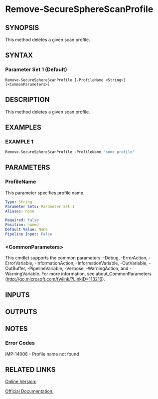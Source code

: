 ﻿# Remove-SecureSphereScanProfile

## SYNOPSIS
This method deletes a given scan profile.

## SYNTAX

### Parameter Set 1 (Default)
```
Remove-SecureSphereScanProfile [-ProfileName <String>] [<CommonParameters>]
```

## DESCRIPTION
This method deletes a given scan profile.

## EXAMPLES

### EXAMPLE 1

```powershell
Remove-SecureSphereScanProfile -ProfileName "some profile"
```

## PARAMETERS

### ProfileName
This parameter specifies profile name.

```yaml
Type: String
Parameter Sets: Parameter Set 1
Aliases: none

Required: false
Position: named
Default Value: None
Pipeline Input: False
```

### \<CommonParameters\>
This cmdlet supports the common parameters: -Debug, -ErrorAction, -ErrorVariable, -InformationAction, -InformationVariable, -OutVariable, -OutBuffer, -PipelineVariable, -Verbose, -WarningAction, and -WarningVariable. For more information, see about_CommonParameters (http://go.microsoft.com/fwlink/?LinkID=113216).

## INPUTS

## OUTPUTS

## NOTES

### Error Codes
IMP-14008 - Profile name not found

## RELATED LINKS

[Online Version:](https://github.com/akshinmustafayev/SecureSpherePS/tree/master/Documentation)

[Official Documentation:](https://docs.imperva.com/bundle/v13.6-api-reference-guide/page/70890.htm)



